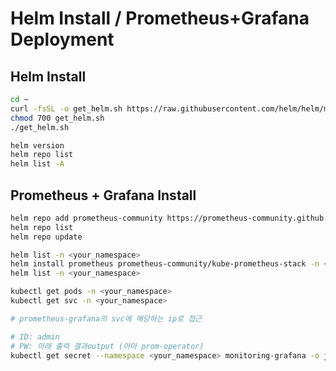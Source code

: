 # Helm Install / Prometheus+Grafana Deployment

## Helm Install

```bash
cd ~
curl -fsSL -o get_helm.sh https://raw.githubusercontent.com/helm/helm/main/scripts/get-helm-3
chmod 700 get_helm.sh
./get_helm.sh
```

```bash
helm version
helm repo list
helm list -A
```

## Prometheus + Grafana Install

```bash
helm repo add prometheus-community https://prometheus-community.github.io/helm-charts
helm repo list
helm repo update
```

```bash
helm list -n <your_namespace>
helm install prometheus prometheus-community/kube-prometheus-stack -n <your_namespace> --create-namespace
helm list -n <your_namespace>

kubectl get pods -n <your_namespace>
kubectl get svc -n <your_namespace>

# prometheus-grafana의 svc에 해당하는 ip로 접근
```

```bash
# ID: admin
# PW: 아래 출력 결과output (아마 prom-operator)
kubectl get secret --namespace <your_namespace> monitoring-grafana -o jsonpath="{.data.admin-password}" | base64 --decode ; echo
```
